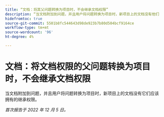 ```yaml
---
title: “文档：将其父问题转换为项目时，不会继承文档权限”
description: “当文档附加到问题，并且用户将问题转换为项目时，新项目上的文档没有他们应该拥有的继承权限。”
hidefromtoc: true
source-git-commit: 5501b8fc544643d98de923b7b80d504bcf9164ce
workflow-type: tm+mt
source-wordcount: '96'
ht-degree: 4%

---
```



# 文档：将文档权限的父问题转换为项目时，不会继承文档权限

<!--This issue is on both WF and WFP TOCs-->

当文档附加到问题，并且用户将问题转换为项目时，新项目上的文档没有它们应该拥有的继承权限。

_首次报告于 2022 年 12 月 5 日。_

